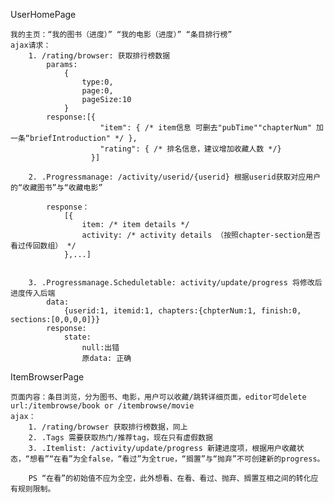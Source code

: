 UserHomePage

	我的主页：“我的图书（进度）” “我的电影（进度）” “条目排行榜”
    ajax请求：
        1. /rating/browser: 获取排行榜数据 
            params:
                {
                    type:0,
                    page:0,
                    pageSize:10
                }
            response:[{
                        "item": { /* item信息 可删去"pubTime""chapterNum" 加一条“briefIntroduction" */ },
                        "rating": { /* 排名信息，建议增加收藏人数 */}
                      }]                
       
        2. .Progressmanage: /activity/userid/{userid} 根据userid获取对应用户的“收藏图书”与“收藏电影” 
            
            response：
                [{
                    item: /* item details */
                    activity: /* activity details （按照chapter-section是否看过传回数组） */
                },...]
                
                
        3. .Progressmanage.Scheduletable: activity/update/progress 将修改后进度传入后端 
            data:
                {userid:1, itemid:1, chapters:{chpterNum:1, finish:0, sections:[0,0,0,0]}}
            response:
                state:
                    null:出错
                    原data: 正确
                     

ItemBrowserPage

    页面内容：条目浏览，分为图书、电影，用户可以收藏/跳转详细页面，editor可delete
    url:/itembrowse/book or /itembrowse/movie
    ajax：
        1. /rating/browser 获取排行榜数据，同上
		2. .Tags 需要获取热门/推荐tag，现在只有虚假数据
        3. .Itemlist: /activity/update/progress 新建进度项，根据用户收藏状态，“想看”“在看”为全false，“看过”为全true，“搁置”与“抛弃”不可创建新的progress。 
        
        PS “在看”的初始值不应为全空，此外想看、在看、看过、抛弃、搁置互相之间的转化应有规则限制。
        
        
    
